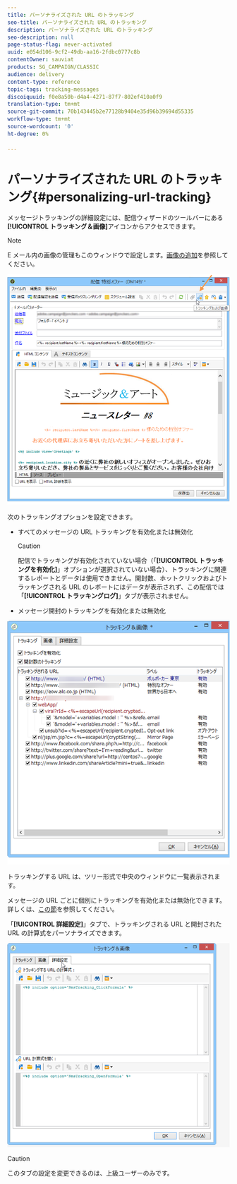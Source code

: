 ```yaml
---
title: パーソナライズされた URL のトラッキング
seo-title: パーソナライズされた URL のトラッキング
description: パーソナライズされた URL のトラッキング
seo-description: null
page-status-flag: never-activated
uuid: e054d106-9cf2-49db-aa16-2fdbc0777c8b
contentOwner: sauviat
products: SG_CAMPAIGN/CLASSIC
audience: delivery
content-type: reference
topic-tags: tracking-messages
discoiquuid: f0e8a50b-d4a4-4271-87f7-802ef410a0f9
translation-type: tm+mt
source-git-commit: 70b143445b2e77128b9404e35d96b39694d55335
workflow-type: tm+mt
source-wordcount: '0'
ht-degree: 0%

---
```



# パーソナライズされた URL のトラッキング{#personalizing-url-tracking}

メッセージトラッキングの詳細設定には、配信ウィザードのツールバーにある&#x200B;**[!UICONTROL トラッキング＆画像]**&#x200B;アイコンからアクセスできます。

>[!NOTE]
>
>E メール内の画像の管理もこのウィンドウで設定します。[画像の追加](../../delivery/using/defining-the-email-content.md#adding-images)を参照してください。

![](assets/s_ncs_user_email_del_tracking_ico.png)

次のトラッキングオプションを設定できます。

* すべてのメッセージの URL トラッキングを有効化または無効化

   >[!CAUTION]
   >
   >配信でトラッキングが有効化されていない場合（「**[!UICONTROL トラッキングを有効化]**」オプションが選択されていない場合）、トラッキングに関連するレポートとデータは使用できません。開封数、ホットクリックおよびトラッキングされる URL のレポートにはデータが表示されず、この配信では「**[!UICONTROL トラッキングログ]**」タブが表示されません。

* メッセージ開封のトラッキングを有効化または無効化

![](assets/s_ncs_user_email_del_tracking_param.png)

トラッキングする URL は、ツリー形式で中央のウィンドウに一覧表示されます。

メッセージの URL ごとに個別にトラッキングを有効化または無効化できます。詳しくは、[この節](../../delivery/using/how-to-configure-tracked-links.md)を参照してください。

「**[!UICONTROL 詳細設定]**」タブで、トラッキングされる URL と開封された URL の計算式をパーソナライズできます。

![](assets/s_ncs_user_email_del_tracking_param_adv.png)

>[!CAUTION]
>
>このタブの設定を変更できるのは、上級ユーザーのみです。
